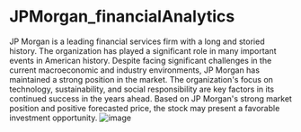 # JPMorgan_financialAnalytics

JP Morgan is a leading financial services firm with a long and storied history.
The organization has played a significant role in many important events in American history.
Despite facing significant challenges in the current macroeconomic and industry environments, JP Morgan has maintained a strong position in the market.
The organization's focus on technology, sustainability, and social responsibility are key factors in its continued success in the years ahead.
Based on JP Morgan's strong market position and positive forecasted price, the stock may present a favorable investment opportunity.
![image](https://user-images.githubusercontent.com/78246319/236328227-fc857975-cb46-4558-8762-81178a77bdea.png)
